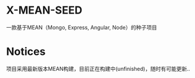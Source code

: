 # X-MEAN-SEED
一款基于MEAN（Mongo, Express, Angular, Node）的种子项目

# Notices

项目采用最新版本MEAN构建，目前正在构建中(unfinished)，随时有可能更新..
